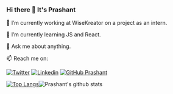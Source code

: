 ### Hi there 👋 It's Prashant 

🔭 I’m currently working at WiseKreator on a project as an intern.

🌱 I’m currently learning JS and React.

💬 Ask me about anything.

📫 Reach me on:

[![Twitter](https://img.shields.io/twitter/follow/Prashant8057152?style=social)](https://twitter.com/Prashant8057152/)  [![Linkedin](https://img.shields.io/badge/-LinkedIn-0073b1?style=social&logo=Linkedin&link=https://www.linkedin.com/in/prashantpandey9/)](https://www.linkedin.com/in/prashantpandey9/) [![GitHub Prashant](https://img.shields.io/github/followers/prashantpandey9?label=follow&style=social)](https://github.com/prashantpandey9)


 [![Top Langs](https://github-readme-stats.vercel.app/api/top-langs/?username=prashantpandey9&layout=compact)](https://github.com/anuraghazra/github-readme-stats)![Prashant's github stats](https://github-readme-stats.vercel.app/api?username=prashantpandey9&show_icons=true&theme=dark)
